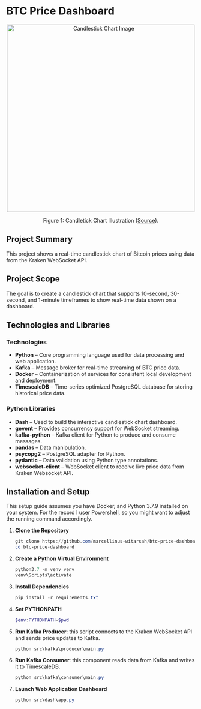 # BTC Price Dashboard
<p align="center">
    <img src="https://d2hpp4ok8w7j4q.cloudfront.net/assets/Blog-Banner7.jpg" alt="Candlestick Chart Image" height="500">
    <p align="center">
        Figure 1: Candletick Chart Illustration (<a href="https://d2hpp4ok8w7j4q.cloudfront.net/assets/Blog-Banner7.jpg">Source</a>).
    </p>
</p>

## Project Summary
This project shows a real-time candlestick chart of Bitcoin prices using data from the Kraken WebSocket API.

## Project Scope
The goal is to create a candlestick chart that supports 10-second, 30-second, and 1-minute timeframes to show real-time data shown on a dashboard.

## Technologies and Libraries

### Technologies
- **Python** – Core programming language used for data processing and web application.
- **Kafka** – Message broker for real-time streaming of BTC price data.
- **Docker** – Containerization of services for consistent local development and deployment.
- **TimescaleDB** – Time-series optimized PostgreSQL database for storing historical price data.

### Python Libraries
- **Dash** – Used to build the interactive candlestick chart dashboard.
- **gevent** – Provides concurrency support for WebSocket streaming.
- **kafka-python** – Kafka client for Python to produce and consume messages.
- **pandas** – Data manipulation.
- **psycopg2** – PostgreSQL adapter for Python.
- **pydantic** – Data validation using Python type annotations.
- **websocket-client** – WebSocket client to receive live price data from Kraken Websocket API.

## Installation and Setup
This setup guide assumes you have Docker, and Python 3.7.9 installed on your system. For the record I user Powershell, so you might want to adjust the running command accordingly.

1. **Clone the Repository**
   ```powershell
   git clone https://github.com/marcellinus-witarsah/btc-price-dashboard
   cd btc-price-dashboard
   ```

2. **Create a Python Virtual Environment**
   ```powershell
   python3.7 -m venv venv
   venv\Scripts\activate
   ```
   
3. **Install Dependencies**
   ```powershell
   pip install -r requirements.txt
   ```

4. **Set PYTHONPATH**
   ```powershell
   $env:PYTHONPATH=$pwd
   ```

5. **Run Kafka Producer**: this script connects to the Kraken WebSocket API and sends price updates to Kafka.
   ```powershell
   python src\kafka\producer\main.py
   ```

6. **Run Kafka Consumer**: this component reads data from Kafka and writes it to TimescaleDB.
   ```powershell
   python src\kafka\consumer\main.py
   ```

7. **Launch Web Application Dashboard**
   ```powershell
   python src\dash\app.py
   ```
